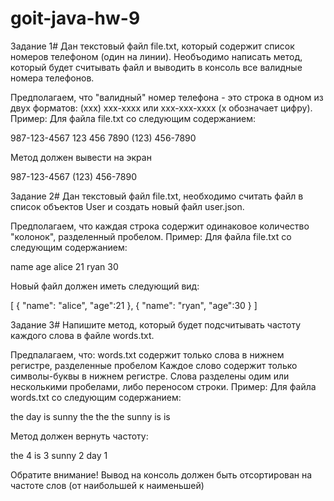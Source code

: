 # goit-java-hw-9

Задание 1#
Дан текстовый файл file.txt, который содержит список номеров телефоном (один на линии). Необъодимо написать метод, который будет считывать файл и выводить в консоль все валидные номера телефонов.

Предполагаем, что "валидный" номер телефона - это строка в одном из двух форматов: (xxx) xxx-xxxx или xxx-xxx-xxxx (х обозначает цифру).
Пример:
Для файла file.txt со следующим содержанием:

987-123-4567
123 456 7890
(123) 456-7890

Метод должен вывести на экран

987-123-4567
(123) 456-7890


Задание 2#
Дан текстовый файл file.txt, необходимо считать файл в список объектов User и создать новый файл user.json.

Предполагаем, что каждая строка содержит одинаковое количество "колонок", разделенный пробелом.
Пример:
Для файла file.txt со следующим содержанием:

name age
alice 21
ryan 30

Новый файл должен иметь следующий вид:

[
 {
 "name": "alice",
 "age":21
 },
 {
 "name": "ryan",
 "age":30
 }
]


Задание 3#
Напишите метод, который будет подсчитывать частоту каждого слова в файле words.txt.

Предпалагаем, что:
words.txt содержит только слова в нижнем регистре, разделенные пробелом
Каждое слово содержит только символы-буквы в нижнем регистре.
Слова разделены одим или несколькими пробелами, либо переносом строки.
Пример:
Для файла words.txt со следующим содержанием:

the day is sunny the the
the sunny is is

Метод должен вернуть частоту:

the 4
is 3
sunny 2
day 1

Обратите внимание! Вывод на консоль должен быть отсортирован на частоте слов (от наибольшей к наименьшей)
